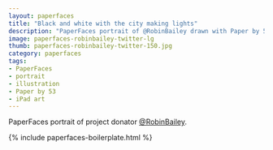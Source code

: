 ```yaml
---
layout: paperfaces
title: "Black and white with the city making lights"
description: "PaperFaces portrait of @RobinBailey drawn with Paper by 53 on an iPad."
image: paperfaces-robinbailey-twitter-lg
thumb: paperfaces-robinbailey-twitter-150.jpg
category: paperfaces
tags: 
- PaperFaces
- portrait
- illustration
- Paper by 53
- iPad art
---
```


PaperFaces portrait of project donator [@RobinBailey](http://twitter.com/RobinBailey).

{% include paperfaces-boilerplate.html %}
